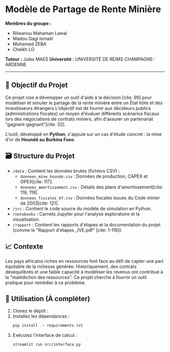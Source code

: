 # Modèle de Partage de Rente Minière

**Membres du groupe :**
* Rilwanou Mahaman Lawal
* Madou Gagi Ismaël
* Mohamed ZEBA
* Cheikh LO

**Tuteur :** Jules MAES
**Université :** UNIVERSITÉ DE REIMS CHAMPAGNE-ARDENNE

---

## 🎯 Objectif du Projet

Ce projet vise à développer un outil d'aide à la décision [cite: 99] pour modéliser et simuler le partage de la rente minière entre un État hôte et des investisseurs étrangers.L'objectif est de fournir aux décideurs publics (administrations fiscales) un moyen d'évaluer différents scénarios fiscaux lors des négociations de contrats miniers, afin d'assurer un partenariat "gagnant-gagnant"[cite: 33].

L'outil, développé en **Python**, s'appuie sur un cas d'étude concret : la mine d'or de **Houndé au Burkina Faso**.

## 🗃️ Structure du Projet

* `/data` : Contient les données brutes (fichiers CSV) :
    * `donnees_mine_hounde.csv` : Données de production, CAPEX et OPEX[cite: 117].
    * `donnees_amortissement.csv` : Détails des plans d'amortissement[cite: 118, 119].
    * `donnees_fiscales_bf.csv` : Données fiscales issues du Code minier de 2003[cite: 121].
* `/src` : Contient le code source du modèle de simulation en Python.
* `/notebooks` : Carnets Jupyter pour l'analyse exploratoire et la visualisation.
* `/rapport` : Contient les rapports d'étapes et la documentation du projet (comme le "Rapport d'étapes _IVE.pdf" [cite: 1-116]).

## 📈 Contexte

Les pays africains riches en ressources font face au défi de capter une part équitable de la richesse générée. Historiquement, des contrats déséquilibrés  et une faible capacité à modéliser les revenus ont contribué à la "malédiction des ressources". Ce projet cherche à fournir un outil pratique pour remédier à ce problème.

## 🚀 Utilisation (À compléter)

1.  Clonez le dépôt :
2.  Installez les dépendances :
    ```bash
    pip install -r requirements.txt
    ```
3.  Exécutez l'interface de calcul :
    ```bash
    streamlit run src/interface.py
    ```
